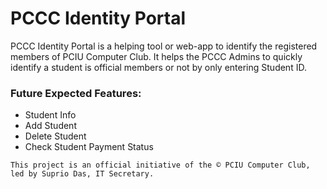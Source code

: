 # PCCC Identity Portal

PCCC Identity Portal is a helping tool or web-app to identify the registered members of PCIU Computer Club. It helps the PCCC Admins to quickly identify a student is official members or not by only entering Student ID.

### Future Expected Features:
- Student Info
- Add Student
- Delete Student
- Check Student Payment Status

`This project is an official initiative of the © PCIU Computer Club, led by Suprio Das, IT Secretary.`